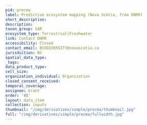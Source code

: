 ```yaml
---
pid: precma
label: Predictive ecosystem mapping (Nova Scotia, from DNRR)
short_description: 
description: 
taxon_group: SAR
ecosystem_type: Terrestrial|Freshwater
link: Contact DNRR
accessibility: Closed
contact_email: BIODIVERSITY@novascotia.ca
jurisdiction: NS
spatial_data_type: 
_tags: 
data_product_type: 
cell_size: 
organization_individual: Organization
closed_consent_received: 
temporal_coverage: 
assignee: Grant
order: '45'
layout: data_item
collection: inputs
thumbnail: "/img/derivatives/simple/precma/thumbnail.jpg"
full: "/img/derivatives/simple/precma/fullwidth.jpg"
---
```

